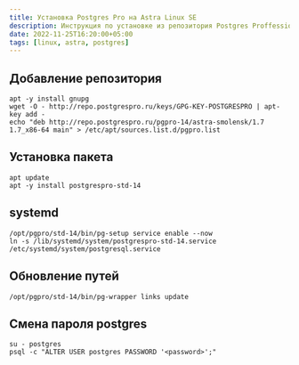 ```yaml
---
title: Установка Postgres Pro на Astra Linux SE
description: Инструкция по установке из репозитория Postgres Proffessional
date: 2022-11-25T16:20:00+05:00
tags: [linux, astra, postgres]
---
```

## Добавление репозитория
``` shell
apt -y install gnupg
wget -O - http://repo.postgrespro.ru/keys/GPG-KEY-POSTGRESPRO | apt-key add -
echo "deb http://repo.postgrespro.ru/pgpro-14/astra-smolensk/1.7 1.7_x86-64 main" > /etc/apt/sources.list.d/pgpro.list
```
## Установка пакета
```shell
apt update
apt -y install postgrespro-std-14
```

## systemd
```shell
/opt/pgpro/std-14/bin/pg-setup service enable --now
ln -s /lib/systemd/system/postgrespro-std-14.service /etc/systemd/system/postgresql.service
```

## Обновление путей
```shell
/opt/pgpro/std-14/bin/pg-wrapper links update
```

## Смена пароля postgres
```shell
su - postgres
psql -c "ALTER USER postgres PASSWORD '<password>';"
```
